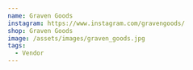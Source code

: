 ```yaml
---
name: Graven Goods
instagram: https://www.instagram.com/gravengoods/
shop: Graven Goods
image: /assets/images/graven_goods.jpg
tags:
  - Vendor
---
```

